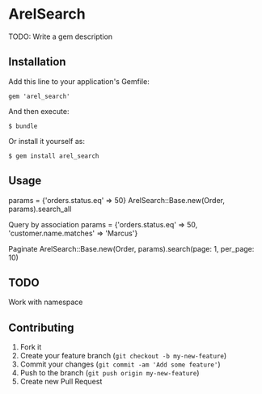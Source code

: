 # ArelSearch

TODO: Write a gem description

## Installation

Add this line to your application's Gemfile:

    gem 'arel_search'

And then execute:

    $ bundle

Or install it yourself as:

    $ gem install arel_search

## Usage

params = {'orders.status.eq' => 50}
ArelSearch::Base.new(Order, params).search_all

Query by association
params = {'orders.status.eq' => 50, 'customer.name.matches' => 'Marcus'}

Paginate
ArelSearch::Base.new(Order, params).search(page: 1, per_page: 10)

## TODO

Work with namespace

## Contributing

1. Fork it
2. Create your feature branch (`git checkout -b my-new-feature`)
3. Commit your changes (`git commit -am 'Add some feature'`)
4. Push to the branch (`git push origin my-new-feature`)
5. Create new Pull Request
